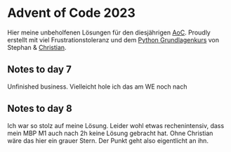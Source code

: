 # Advent of Code 2023

Hier meine unbeholfenen Lösungen für den diesjährigen [AoC](https://adventofcode.com/2023/).
Proudly erstellt mit viel Frustrationstoleranz und dem [Python Grundlagenkurs](https://open.sap.com/courses/python1) von Stephan & [Christian](https://drumm.sh).

## Notes to day 7
Unfinished business. Vielleicht hole ich das am WE noch nach

## Notes to day 8
Ich war so stolz auf meine Lösung. Leider wohl etwas rechenintensiv, dass mein MBP M1 auch nach 2h keine Lösung gebracht hat. Ohne Christian wäre das hier ein grauer Stern. Der Punkt geht also eigentlicht an ihn.
